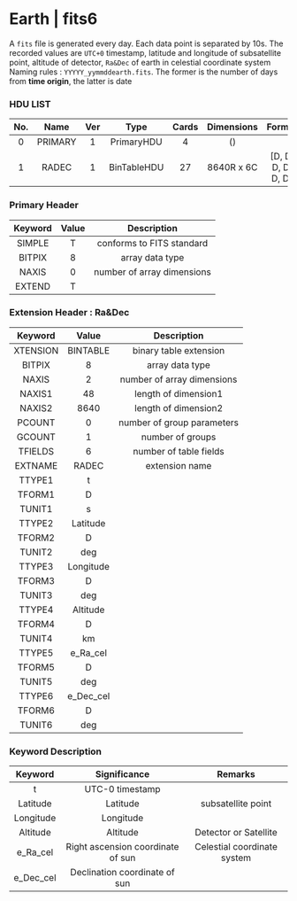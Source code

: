# Earth | fits6

A `fits` file is generated every day. Each data point is separated by 10s. The recorded values are `UTC+0` timestamp, latitude and longitude  of subsatellite point, altitude of detector, `Ra&Dec` of earth in celestial coordinate system  
Naming rules : `YYYYY_yymmddearth.fits`. The former is the number of days from **time origin**, the latter is date

### HDU LIST

| No. |   Name  | Ver |     Type    | Cards | Dimensions |       Format       |
|:---:|:-------:|:---:|:-----------:|:-----:|:----------:|:------------------:|
|  0  | PRIMARY |  1  |  PrimaryHDU |   4   |     ()     |                    |
|  1  |  RADEC  |  1  | BinTableHDU |   27  | 8640R x 6C | [D, D, D, D, D, D] |

### Primary Header

|Keyword | Value |         Description        |
|:------:|:-----:|:--------------------------:|
| SIMPLE |   T   | conforms to FITS standard  |
| BITPIX |   8   | array data type            |
| NAXIS  |   0   | number of array dimensions |
| EXTEND |   T   |                            |

### Extension Header : Ra&Dec

| Keyword  |   Value   |         Description        |
|:--------:|:---------:|:--------------------------:|
| XTENSION |  BINTABLE |   binary table extension   |
|  BITPIX  |     8     |       array data type      |
|   NAXIS  |     2     | number of array dimensions |
|  NAXIS1  |     48    |    length of dimension1    |
|  NAXIS2  |    8640   |    length of dimension2    |
|  PCOUNT  |     0     | number of group parameters |
|  GCOUNT  |     1     |      number of groups      |
|  TFIELDS |     6     |   number of table fields   |
|  EXTNAME |   RADEC   |       extension name       |
|  TTYPE1  |     t     |                            |
|  TFORM1  |     D     |                            |
|  TUNIT1  |     s     |                            |
|  TTYPE2  |  Latitude |                            |
|  TFORM2  |     D     |                            |
|  TUNIT2  |    deg    |                            |
|  TTYPE3  | Longitude |                            |
|  TFORM3  |     D     |                            |
|  TUNIT3  |    deg    |                            |
|  TTYPE4  |  Altitude |                            |
|  TFORM4  |     D     |                            |
|  TUNIT4  |     km    |                            |
|  TTYPE5  |  e_Ra_cel |                            |
|  TFORM5  |     D     |                            |
|  TUNIT5  |    deg    |                            |
|  TTYPE6  | e_Dec_cel |                            |
|  TFORM6  |     D     |                            |
|  TUNIT6  |    deg    |                            |

### Keyword Description

|  Keyword  |            Significance           |           Remarks           |
|:---------:|:---------------------------------:|:---------------------------:|
|     t     |          UTC-0 timestamp          |                             |
|  Latitude |              Latitude             |      subsatellite point     |
| Longitude |             Longitude             |                             |
|  Altitude |              Altitude             |    Detector or Satellite    |
|  e_Ra_cel | Right ascension coordinate of sun | Celestial coordinate system |
| e_Dec_cel |   Declination coordinate of sun   |                             |